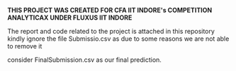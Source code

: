 **THIS PROJECT WAS CREATED FOR CFA IIT INDORE's COMPETITION ANALYTICAX UNDER FLUXUS IIT INDORE**

The report and code related to the project is attached in this repository kindly ignore the file Submissio.csv as due to some reasons we are not able to remove it

consider FinalSubmission.csv as our final prediction.
